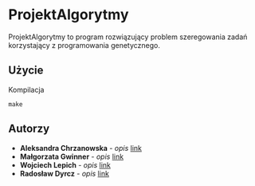 # ProjektAlgorytmy
ProjektAlgorytmy to program rozwiązujący problem szeregowania zadań korzystający z programowania genetycznego.

## Użycie
Kompilacja
```
make 
```

## Autorzy
* **Aleksandra Chrzanowska** - *opis* [link](adres)
* **Małgorzata Gwinner** - *opis* [link](adres)
* **Wojciech Lepich** - *opis* [link](adres)
* **Radosław Dyrcz** - *opis* [link](adres)

